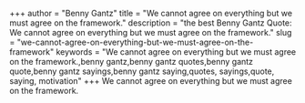 +++
author = "Benny Gantz"
title = "We cannot agree on everything but we must agree on the framework."
description = "the best Benny Gantz Quote: We cannot agree on everything but we must agree on the framework."
slug = "we-cannot-agree-on-everything-but-we-must-agree-on-the-framework"
keywords = "We cannot agree on everything but we must agree on the framework.,benny gantz,benny gantz quotes,benny gantz quote,benny gantz sayings,benny gantz saying,quotes, sayings,quote, saying, motivation"
+++
We cannot agree on everything but we must agree on the framework.
